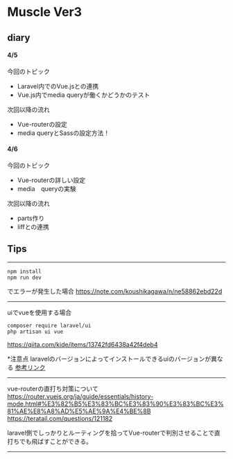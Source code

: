 # Muscle Ver3

## diary
#### 4/5
今回のトピック
- Laravel内でのVue.jsとの連携
- Vue.js内でmedia queryが働くかどうかのテスト

次回以降の流れ
- Vue-routerの設定
- media queryとSassの設定方法！

#### 4/6
今回のトピック
- Vue-routerの詳しい設定
- media　queryの実験

次回以降の流れ
- parts作り
- liffとの連携


## Tips
---
```
npm install
npm run dev
```
でエラーが発生した場合
https://note.com/koushikagawa/n/ne58862ebd22d

---
uiでvueを使用する場合
```
composer require laravel/ui
php artisan ui vue
```
https://qiita.com/kide/items/13742fd6438a42f4deb4

*注意点
laravelのバージョンによってインストールできるuiのバージョンが異なる
[参考リンク](https://packagist.org/packages/laravel/ui)


---

vue-routerの直打ち対策について
https://router.vuejs.org/ja/guide/essentials/history-mode.html#%E3%82%B5%E3%83%BC%E3%83%90%E3%83%BC%E3%81%AE%E8%A8%AD%E5%AE%9A%E4%BE%8B
https://teratail.com/questions/121182

laravel側でしっかりとルーティングを拾ってVue-routerで判別させることで直打ちでも飛ばすことができる。

---
